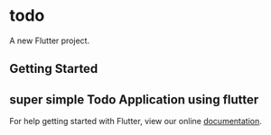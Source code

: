 # todo

A new Flutter project.

## Getting Started
## super simple Todo Application using flutter

For help getting started with Flutter, view our online
[documentation](https://flutter.io/).
